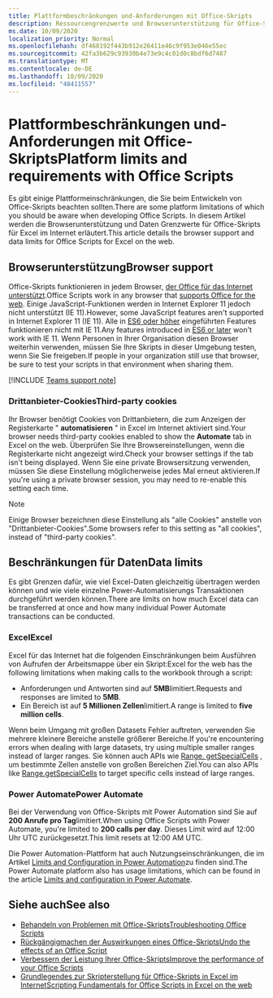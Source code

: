 ```yaml
---
title: Plattformbeschränkungen und-Anforderungen mit Office-Skripts
description: Ressourcengrenzwerte und Browserunterstützung für Office-Skripts bei Verwendung mit Excel im Internet
ms.date: 10/09/2020
localization_priority: Normal
ms.openlocfilehash: df468192f443b912e26411e46c9f953e046e55ec
ms.sourcegitcommit: 42fa3b629c93930b4e73e9c4c01d0c8bdf6d7487
ms.translationtype: MT
ms.contentlocale: de-DE
ms.lasthandoff: 10/09/2020
ms.locfileid: "48411557"
---
```

# <a name="platform-limits-and-requirements-with-office-scripts"></a><span data-ttu-id="e0099-103">Plattformbeschränkungen und-Anforderungen mit Office-Skripts</span><span class="sxs-lookup"><span data-stu-id="e0099-103">Platform limits and requirements with Office Scripts</span></span>

<span data-ttu-id="e0099-104">Es gibt einige Plattformeinschränkungen, die Sie beim Entwickeln von Office-Skripts beachten sollten.</span><span class="sxs-lookup"><span data-stu-id="e0099-104">There are some platform limitations of which you should be aware when developing Office Scripts.</span></span> <span data-ttu-id="e0099-105">In diesem Artikel werden die Browserunterstützung und Daten Grenzwerte für Office-Skripts für Excel im Internet erläutert.</span><span class="sxs-lookup"><span data-stu-id="e0099-105">This article details the browser support and data limits for Office Scripts for Excel on the web.</span></span>

## <a name="browser-support"></a><span data-ttu-id="e0099-106">Browserunterstützung</span><span class="sxs-lookup"><span data-stu-id="e0099-106">Browser support</span></span>

<span data-ttu-id="e0099-107">Office-Skripts funktionieren in jedem Browser, [der Office für das Internet unterstützt](https://support.microsoft.com/office/ad1303e0-a318-47aa-b409-d3a5eb44e452).</span><span class="sxs-lookup"><span data-stu-id="e0099-107">Office Scripts work in any browser that [supports Office for the web](https://support.microsoft.com/office/ad1303e0-a318-47aa-b409-d3a5eb44e452).</span></span> <span data-ttu-id="e0099-108">Einige JavaScript-Funktionen werden in Internet Explorer 11 jedoch nicht unterstützt (IE 11).</span><span class="sxs-lookup"><span data-stu-id="e0099-108">However, some JavaScript features aren't supported in Internet Explorer 11 (IE 11).</span></span> <span data-ttu-id="e0099-109">Alle in [ES6 oder höher](https://www.w3schools.com/Js/js_es6.asp) eingeführten Features funktionieren nicht mit IE 11.</span><span class="sxs-lookup"><span data-stu-id="e0099-109">Any features introduced in [ES6 or later](https://www.w3schools.com/Js/js_es6.asp) won't work with IE 11.</span></span> <span data-ttu-id="e0099-110">Wenn Personen in Ihrer Organisation diesen Browser weiterhin verwenden, müssen Sie Ihre Skripts in dieser Umgebung testen, wenn Sie Sie freigeben.</span><span class="sxs-lookup"><span data-stu-id="e0099-110">If people in your organization still use that browser, be sure to test your scripts in that environment when sharing them.</span></span>

[!INCLUDE [Teams support note](../includes/teams-support-note.md)]

### <a name="third-party-cookies"></a><span data-ttu-id="e0099-111">Drittanbieter-Cookies</span><span class="sxs-lookup"><span data-stu-id="e0099-111">Third-party cookies</span></span>

<span data-ttu-id="e0099-112">Ihr Browser benötigt Cookies von Drittanbietern, die zum Anzeigen der Registerkarte " **automatisieren** " in Excel im Internet aktiviert sind.</span><span class="sxs-lookup"><span data-stu-id="e0099-112">Your browser needs third-party cookies enabled to show the **Automate** tab in Excel on the web.</span></span> <span data-ttu-id="e0099-113">Überprüfen Sie Ihre Browsereinstellungen, wenn die Registerkarte nicht angezeigt wird.</span><span class="sxs-lookup"><span data-stu-id="e0099-113">Check your browser settings if the tab isn't being displayed.</span></span> <span data-ttu-id="e0099-114">Wenn Sie eine private Browsersitzung verwenden, müssen Sie diese Einstellung möglicherweise jedes Mal erneut aktivieren.</span><span class="sxs-lookup"><span data-stu-id="e0099-114">If you're using a private browser session, you may need to re-enable this setting each time.</span></span>

> [!NOTE]
> <span data-ttu-id="e0099-115">Einige Browser bezeichnen diese Einstellung als "alle Cookies" anstelle von "Drittanbieter-Cookies".</span><span class="sxs-lookup"><span data-stu-id="e0099-115">Some browsers refer to this setting as "all cookies", instead of "third-party cookies".</span></span>

## <a name="data-limits"></a><span data-ttu-id="e0099-116">Beschränkungen für Daten</span><span class="sxs-lookup"><span data-stu-id="e0099-116">Data limits</span></span>

<span data-ttu-id="e0099-117">Es gibt Grenzen dafür, wie viel Excel-Daten gleichzeitig übertragen werden können und wie viele einzelne Power-Automatisierungs Transaktionen durchgeführt werden können.</span><span class="sxs-lookup"><span data-stu-id="e0099-117">There are limits on how much Excel data can be transferred at once and how many individual Power Automate transactions can be conducted.</span></span>

### <a name="excel"></a><span data-ttu-id="e0099-118">Excel</span><span class="sxs-lookup"><span data-stu-id="e0099-118">Excel</span></span>

<span data-ttu-id="e0099-119">Excel für das Internet hat die folgenden Einschränkungen beim Ausführen von Aufrufen der Arbeitsmappe über ein Skript:</span><span class="sxs-lookup"><span data-stu-id="e0099-119">Excel for the web has the following limitations when making calls to the workbook through a script:</span></span>

- <span data-ttu-id="e0099-120">Anforderungen und Antworten sind auf **5MB**limitiert.</span><span class="sxs-lookup"><span data-stu-id="e0099-120">Requests and responses are limited to **5MB**.</span></span>
- <span data-ttu-id="e0099-121">Ein Bereich ist auf **5 Millionen Zellen**limitiert.</span><span class="sxs-lookup"><span data-stu-id="e0099-121">A range is limited to **five million cells**.</span></span>

<span data-ttu-id="e0099-122">Wenn beim Umgang mit großen Datasets Fehler auftreten, verwenden Sie mehrere kleinere Bereiche anstelle größerer Bereiche.</span><span class="sxs-lookup"><span data-stu-id="e0099-122">If you're encountering errors when dealing with large datasets, try using multiple smaller ranges instead of larger ranges.</span></span> <span data-ttu-id="e0099-123">Sie können auch APIs wie [Range. getSpecialCells](/javascript/api/office-scripts/excelscript/excelscript.range#getspecialcells-celltype--cellvaluetype-) , um bestimmte Zellen anstelle von großen Bereichen Ziel.</span><span class="sxs-lookup"><span data-stu-id="e0099-123">You can also APIs like [Range.getSpecialCells](/javascript/api/office-scripts/excelscript/excelscript.range#getspecialcells-celltype--cellvaluetype-) to target specific cells instead of large ranges.</span></span>

### <a name="power-automate"></a><span data-ttu-id="e0099-124">Power Automate</span><span class="sxs-lookup"><span data-stu-id="e0099-124">Power Automate</span></span>

<span data-ttu-id="e0099-125">Bei der Verwendung von Office-Skripts mit Power Automation sind Sie auf **200 Anrufe pro Tag**limitiert.</span><span class="sxs-lookup"><span data-stu-id="e0099-125">When using Office Scripts with Power Automate, you're limited to **200 calls per day**.</span></span> <span data-ttu-id="e0099-126">Dieses Limit wird auf 12:00 Uhr UTC zurückgesetzt.</span><span class="sxs-lookup"><span data-stu-id="e0099-126">This limit resets at 12:00 AM UTC.</span></span>

<span data-ttu-id="e0099-127">Die Power Automation-Plattform hat auch Nutzungseinschränkungen, die im Artikel [Limits and Configuration in Power Automation](/power-automate/limits-and-config)zu finden sind.</span><span class="sxs-lookup"><span data-stu-id="e0099-127">The Power Automate platform also has usage limitations, which can be found in the article [Limits and configuration in Power Automate](/power-automate/limits-and-config).</span></span>

## <a name="see-also"></a><span data-ttu-id="e0099-128">Siehe auch</span><span class="sxs-lookup"><span data-stu-id="e0099-128">See also</span></span>

- [<span data-ttu-id="e0099-129">Behandeln von Problemen mit Office-Skripts</span><span class="sxs-lookup"><span data-stu-id="e0099-129">Troubleshooting Office Scripts</span></span>](troubleshooting.md)
- [<span data-ttu-id="e0099-130">Rückgängigmachen der Auswirkungen eines Office-Skripts</span><span class="sxs-lookup"><span data-stu-id="e0099-130">Undo the effects of an Office Script</span></span>](undo.md)
- [<span data-ttu-id="e0099-131">Verbessern der Leistung Ihrer Office-Skripts</span><span class="sxs-lookup"><span data-stu-id="e0099-131">Improve the performance of your Office Scripts</span></span>](../develop/web-client-performance.md)
- [<span data-ttu-id="e0099-132">Grundlegendes zur Skripterstellung für Office-Skripts in Excel im Internet</span><span class="sxs-lookup"><span data-stu-id="e0099-132">Scripting Fundamentals for Office Scripts in Excel on the web</span></span>](../develop/scripting-fundamentals.md)
